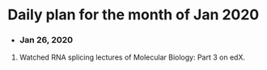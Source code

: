 # Daily plan for the month of Jan 2020 

+ ### Jan 26, 2020
1. Watched RNA splicing lectures of Molecular Biology: Part 3 on edX.
